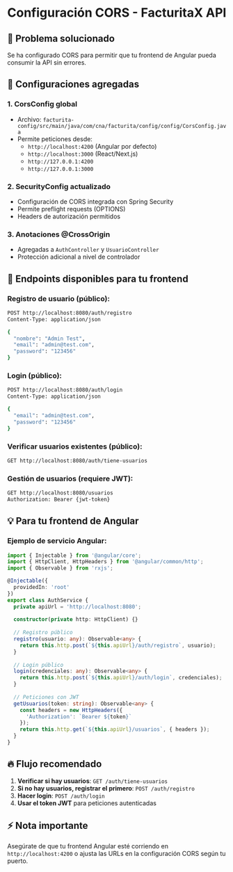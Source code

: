 # Configuración CORS - FacturitaX API

## 🎯 Problema solucionado
Se ha configurado CORS para permitir que tu frontend de Angular pueda consumir la API sin errores.

## 🔧 Configuraciones agregadas

### 1. CorsConfig global
- Archivo: `facturita-config/src/main/java/com/cna/facturita/config/config/CorsConfig.java`
- Permite peticiones desde:
  - `http://localhost:4200` (Angular por defecto)
  - `http://localhost:3000` (React/Next.js)
  - `http://127.0.0.1:4200`
  - `http://127.0.0.1:3000`

### 2. SecurityConfig actualizado
- Configuración de CORS integrada con Spring Security
- Permite preflight requests (OPTIONS)
- Headers de autorización permitidos

### 3. Anotaciones @CrossOrigin
- Agregadas a `AuthController` y `UsuarioController`
- Protección adicional a nivel de controlador

## 🚀 Endpoints disponibles para tu frontend

### Registro de usuario (público):
```bash
POST http://localhost:8080/auth/registro
Content-Type: application/json

{
  "nombre": "Admin Test",
  "email": "admin@test.com",
  "password": "123456"
}
```

### Login (público):
```bash
POST http://localhost:8080/auth/login
Content-Type: application/json

{
  "email": "admin@test.com", 
  "password": "123456"
}
```

### Verificar usuarios existentes (público):
```bash
GET http://localhost:8080/auth/tiene-usuarios
```

### Gestión de usuarios (requiere JWT):
```bash
GET http://localhost:8080/usuarios
Authorization: Bearer {jwt-token}
```

## 💡 Para tu frontend de Angular

### Ejemplo de servicio Angular:
```typescript
import { Injectable } from '@angular/core';
import { HttpClient, HttpHeaders } from '@angular/common/http';
import { Observable } from 'rxjs';

@Injectable({
  providedIn: 'root'
})
export class AuthService {
  private apiUrl = 'http://localhost:8080';
  
  constructor(private http: HttpClient) {}
  
  // Registro público
  registro(usuario: any): Observable<any> {
    return this.http.post(`${this.apiUrl}/auth/registro`, usuario);
  }
  
  // Login público
  login(credenciales: any): Observable<any> {
    return this.http.post(`${this.apiUrl}/auth/login`, credenciales);
  }
  
  // Peticiones con JWT
  getUsuarios(token: string): Observable<any> {
    const headers = new HttpHeaders({
      'Authorization': `Bearer ${token}`
    });
    return this.http.get(`${this.apiUrl}/usuarios`, { headers });
  }
}
```

## 🔥 Flujo recomendado

1. **Verificar si hay usuarios**: `GET /auth/tiene-usuarios`
2. **Si no hay usuarios, registrar el primero**: `POST /auth/registro`
3. **Hacer login**: `POST /auth/login`
4. **Usar el token JWT** para peticiones autenticadas

## ⚡ Nota importante
Asegúrate de que tu frontend Angular esté corriendo en `http://localhost:4200` o ajusta las URLs en la configuración CORS según tu puerto.
